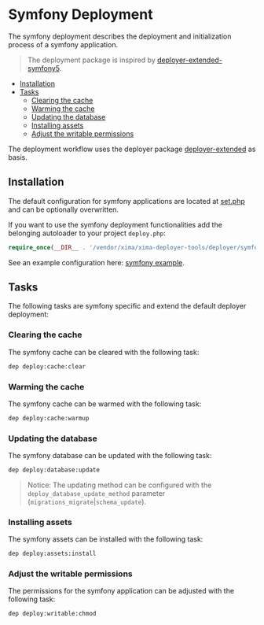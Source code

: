 # Symfony Deployment

The symfony deployment describes the deployment and initialization process of a symfony application.

> The deployment package is inspired by [deployer-extended-symfony5](https://github.com/sourcebroker/deployer-extended-symfony5).

* [Installation](#installation)
* [Tasks](#tasks)
  + [Clearing the cache](#clearing-the-cache)
  + [Warming the cache](#warming-the-cache)
  + [Updating the database](#updating-the-database)
  + [Installing assets](#installing-assets)
  + [Adjust the writable permissions](#adjust-the-writable-permissions)


The deployment workflow uses the deployer package [deployer-extended](https://github.com/sourcebroker/deployer-extended) as basis. 

## Installation

The default configuration for symfony applications are located at [set.php](../deployer/symfony/config/set.php) and can be optionally overwritten.

If you want to use the symfony deployment functionalities add the belonging autoloader to your project `deploy.php`:

```php
require_once(__DIR__ . '/vendor/xima/xima-deployer-tools/deployer/symfony/autoload.php');
```

See an example configuration here: [symfony example](../deployer/symfony/example/).

## Tasks

The following tasks are symfony specific and extend the default deployer deployment:

### Clearing the cache

The symfony cache can be cleared with the following task:

```bash
dep deploy:cache:clear
```

### Warming the cache

The symfony cache can be warmed with the following task:

```bash
dep deploy:cache:warmup
```

### Updating the database

The symfony database can be updated with the following task:

```bash
dep deploy:database:update
```

> Notice: The updating method can be configured with the `deploy_database_update_method` parameter (`migrations_migrate`|`schema_update`).

### Installing assets

The symfony assets can be installed with the following task:

```bash
dep deploy:assets:install
```

### Adjust the writable permissions

The permissions for the symfony application can be adjusted with the following task:

```bash
dep deploy:writable:chmod
```